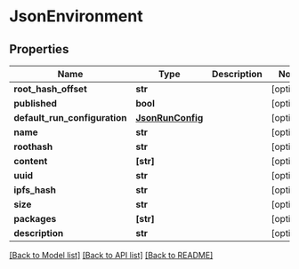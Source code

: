 # JsonEnvironment


## Properties
Name | Type | Description | Notes
------------ | ------------- | ------------- | -------------
**root_hash_offset** | **str** |  | [optional] 
**published** | **bool** |  | [optional] 
**default_run_configuration** | [**JsonRunConfig**](JsonRunConfig.md) |  | [optional] 
**name** | **str** |  | [optional] 
**roothash** | **str** |  | [optional] 
**content** | **[str]** |  | [optional] 
**uuid** | **str** |  | [optional] 
**ipfs_hash** | **str** |  | [optional] 
**size** | **str** |  | [optional] 
**packages** | **[str]** |  | [optional] 
**description** | **str** |  | [optional] 

[[Back to Model list]](../README.md#documentation-for-models) [[Back to API list]](../README.md#documentation-for-api-endpoints) [[Back to README]](../README.md)


